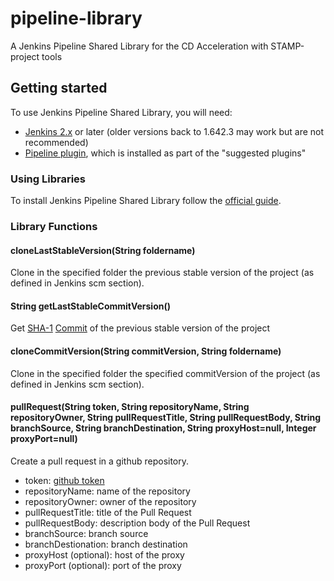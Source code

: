 # pipeline-library
A Jenkins Pipeline Shared Library for the CD Acceleration with STAMP-project tools

## Getting started
To use Jenkins Pipeline Shared Library, you will need:
- [Jenkins 2.x](https://jenkins.io/download/) or later (older versions back to 1.642.3 may work but are not recommended)
- [Pipeline plugin](https://plugins.jenkins.io/workflow-aggregator), which is installed as part of the "suggested plugins"

### Using Libraries
To install Jenkins Pipeline Shared Library follow the [official guide](https://jenkins.io/doc/book/pipeline/shared-libraries/#using-libraries).

### Library Functions

#### cloneLastStableVersion(String foldername)

Clone in the specified folder the previous stable version of the project (as defined in Jenkins scm section).

#### String getLastStableCommitVersion()

Get [SHA-1](https://git-scm.com/docs/gitglossary#def_SHA1) [Commit](https://git-scm.com/docs/gitglossary#Documentation/gitglossary.txt-aiddefcommitacommit) of the previous stable version of the project

#### cloneCommitVersion(String commitVersion, String foldername)

Clone in the specified folder the specified commitVersion of the project (as defined in Jenkins scm section).

#### pullRequest(String token, String repositoryName, String repositoryOwner, String pullRequestTitle, String pullRequestBody, String branchSource, String branchDestination, String proxyHost=null, Integer proxyPort=null)

Create a pull request in a github repository.
- token: [github token](https://help.github.com/en/articles/creating-a-personal-access-token-for-the-command-line)
- repositoryName: name of the repository
- repositoryOwner: owner of the repository
- pullRequestTitle: title of the Pull Request
- pullRequestBody: description body of the Pull Request
- branchSource: branch source
- branchDestionation: branch destination
- proxyHost (optional): host of the proxy
- proxyPort (optional): port of the proxy
